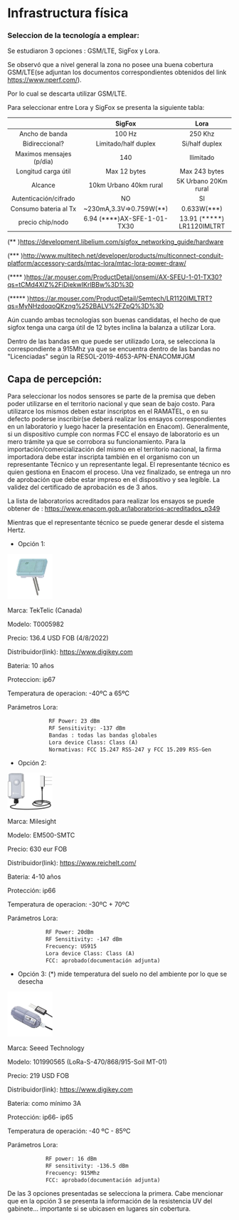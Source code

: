 # Infrastructura física

### Seleccion de la tecnología a emplear:

Se estudiaron 3 opciones : GSM/LTE, SigFox y Lora. 

Se observó que a nivel general la zona no posee una buena cobertura GSM/LTE(se adjuntan los documentos correspondientes obtenidos del link https://www.nperf.com/). 

Por lo cual se descarta utilizar GSM/LTE.

Para seleccionar entre Lora y SigFox se presenta la siguiente tabla:

|                         | SigFox                | Lora             |    
|:-----------------------:|:---------------------:|:----------------:|
| Ancho de banda          | 100 Hz                | 250 Khz          |
| Bidireccional?          | Limitado/half duplex  | Si/half duplex   |  
| Maximos mensajes (p/dia)|  140                  |Ilimitado        |    
| Longitud carga útil     | Max 12 bytes          | Max 243 bytes    |
| Alcance                 | 10km Urbano 40km rural| 5K Urbano 20Km rural |  
| Autenticación/cifrado   | NO   | SI
| Consumo bateria al Tx   |~230mA,3.3V=>0.759W(**) | 0.633W(***)
| precio chip/nodo        | 6.94 (****)AX-SFE-1-01-TX30 | 13.91 (*****) LR1120IMLTRT

(** )https://development.libelium.com/sigfox_networking_guide/hardware

(*** )http://www.multitech.net/developer/products/multiconnect-conduit-platform/accessory-cards/mtac-lora/mtac-lora-power-draw/

(**** )https://ar.mouser.com/ProductDetail/onsemi/AX-SFEU-1-01-TX30?qs=tCMd4XlZ%2FiDiekwIKrlBBw%3D%3D

(***** )https://ar.mouser.com/ProductDetail/Semtech/LR1120IMLTRT?qs=MyNHzdoqoQKzng%252BALV%2FZpQ%3D%3D

Aún cuando ambas tecnologías son buenas candidatas, el hecho de que sigfox tenga una carga útil de 12 bytes inclina la balanza a utilizar Lora.

Dentro de las bandas en que puede ser utilizado Lora, se selecciona la correspondiente a 915Mhz ya que se encuentra dentro de las bandas no "Licenciadas" según la RESOL-2019-4653-APN-ENACOM#JGM

## Capa de percepción:
Para seleccionar los nodos sensores se parte de la premisa que deben poder utilizarse en el territorio nacional y que sean de bajo costo.
Para utilizarce los mismos deben estar inscriptos en el RAMATEL, o en su defecto poderse inscribir(se deberá realizar los ensayos correspondientes en un laboratorio y luego hacer la presentación en Enacom). Generalmente, si un dispositivo cumple con normas FCC el ensayo de laboratorio es un mero trámite ya que se corrobora su funcionamiento. Para la importación/comercialización del mismo en el territorio nacional, la firma importadora debe estar inscripta también en el organismo con un representante Técnico y un representante legal. El representante técnico es quien gestiona en Enacom el proceso.
Una vez finalizado, se entrega un nro de aprobación que debe estar impreso en el dispositivo y sea legible. La validez del certificado de aprobación es de 3 años.

La lista de laboratorios acreditados para realizar los ensayos se puede obtener de : https://www.enacom.gob.ar/laboratorios-acreditados_p349

Mientras que el representante técnico se puede generar desde el sistema Hertz. 

* Opción 1: 

<img src="./nodes/sensor1.webp" width="20%">

Marca: TekTelic (Canada)

Modelo: T0005982

Precio: 136.4 USD FOB (4/8/2022)

Distribuidor(link): https://www.digikey.com

Bateria: 10 años

Proteccion: ip67

Temperatura de operacion: -40ºC a 65ºC

Parámetros Lora: 

                 RF Power: 23 dBm       
                 RF Sensitivity: -137 dBm
                 Bandas : todas las bandas globales
                 Lora device Class: Class (A)
                 Normativas: FCC 15.247 RSS-247 y FCC 15.209 RSS-Gen


* Opción 2:

<img src="./nodes/sensor2.jpg" width="20%">

Marca: Milesight

Modelo: EM500-SMTC

Precio: 630 eur FOB

Distribuidor(link): https://www.reichelt.com/

Bateria: 4-10 años

Protección: ip66

Temperatura de operacion: -30ºC + 70ºC

Parámetros Lora:
                
                RF Power: 20dBm
                RF Sensitivity: -147 dBm
                Frecuency: US915
                Lora device Class: Class (A)
                FCC: aprobado(documentación adjunta)

* Opción 3: (*) mide temperatura del suelo no del ambiente por lo que se desecha

<img src="./nodes/sensor3.webp" width="20%">

Marca: Seeed Technology

Modelo: 101990565 (LoRa-S-470/868/915-Soil MT-01)

Precio: 219 USD FOB

Distribuidor(link):  https://www.digikey.com

Bateria: como mínimo 3A

Protección: ip66- ip65

Temperatura de operación: -40 ºC - 85ºC

Parámetros Lora: 

                RF power: 16 dBm
                RF sensitivity: -136.5 dBm
                Frecuency: 915Mhz
                FCC: aprobado(documentación adjunta)


De las 3 opciones presentadas se selecciona la primera. Cabe mencionar que en la opción 3 se presenta la información de la resistencia UV del gabinete... importante si se ubicasen en lugares sin cobertura.


